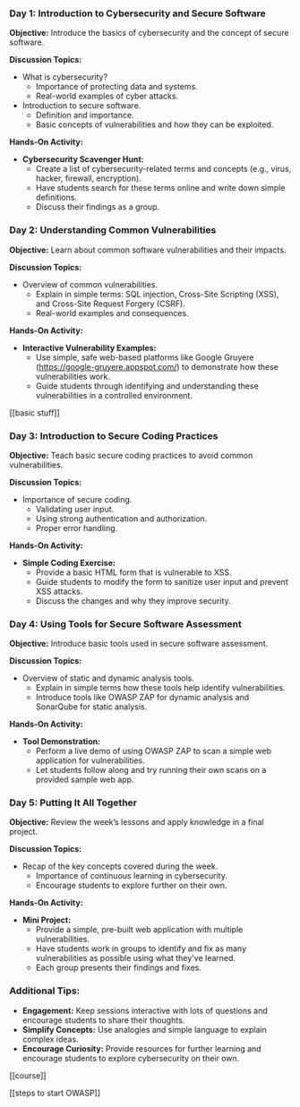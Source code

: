### **Day 1: Introduction to Cybersecurity and Secure Software**

**Objective:** Introduce the basics of cybersecurity and the concept of secure software.

**Discussion Topics:**

- What is cybersecurity?
    - Importance of protecting data and systems.
    - Real-world examples of cyber attacks.
- Introduction to secure software.
    - Definition and importance.
    - Basic concepts of vulnerabilities and how they can be exploited.

**Hands-On Activity:**

- **Cybersecurity Scavenger Hunt:**
    - Create a list of cybersecurity-related terms and concepts (e.g., virus, hacker, firewall, encryption).
    - Have students search for these terms online and write down simple definitions.
    - Discuss their findings as a group.

### **Day 2: Understanding Common Vulnerabilities**

**Objective:** Learn about common software vulnerabilities and their impacts.

**Discussion Topics:**

- Overview of common vulnerabilities.
    - Explain in simple terms: SQL injection, Cross-Site Scripting (XSS), and Cross-Site Request Forgery (CSRF).
    - Real-world examples and consequences.

**Hands-On Activity:**

- **Interactive Vulnerability Examples:**
    - Use simple, safe web-based platforms like Google Gruyere (https://google-gruyere.appspot.com/) to demonstrate how these vulnerabilities work.
    - Guide students through identifying and understanding these vulnerabilities in a controlled environment.

[[basic stuff]]

### **Day 3: Introduction to Secure Coding Practices**

**Objective:** Teach basic secure coding practices to avoid common vulnerabilities.

**Discussion Topics:**

- Importance of secure coding.
    - Validating user input.
    - Using strong authentication and authorization.
    - Proper error handling.

**Hands-On Activity:**

- **Simple Coding Exercise:**
    - Provide a basic HTML form that is vulnerable to XSS.
    - Guide students to modify the form to sanitize user input and prevent XSS attacks.
    - Discuss the changes and why they improve security.

### **Day 4: Using Tools for Secure Software Assessment**

**Objective:** Introduce basic tools used in secure software assessment.

**Discussion Topics:**

- Overview of static and dynamic analysis tools.
    - Explain in simple terms how these tools help identify vulnerabilities.
    - Introduce tools like OWASP ZAP for dynamic analysis and SonarQube for static analysis.

**Hands-On Activity:**

- **Tool Demonstration:**
    - Perform a live demo of using OWASP ZAP to scan a simple web application for vulnerabilities.
    - Let students follow along and try running their own scans on a provided sample web app.

### **Day 5: Putting It All Together**

**Objective:** Review the week’s lessons and apply knowledge in a final project.

**Discussion Topics:**

- Recap of the key concepts covered during the week.
    - Importance of continuous learning in cybersecurity.
    - Encourage students to explore further on their own.

**Hands-On Activity:**

- **Mini Project:**
    - Provide a simple, pre-built web application with multiple vulnerabilities.
    - Have students work in groups to identify and fix as many vulnerabilities as possible using what they've learned.
    - Each group presents their findings and fixes.

### **Additional Tips:**

- **Engagement:** Keep sessions interactive with lots of questions and encourage students to share their thoughts.
- **Simplify Concepts:** Use analogies and simple language to explain complex ideas.
- **Encourage Curiosity:** Provide resources for further learning and encourage students to explore cybersecurity on their own.

[[course]] 




[[steps to start  OWASP]]